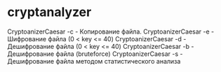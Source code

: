 # cryptanalyzer
CryptoanizerCaesar -c <filename>  - Копирование файла.
CryptoanizerCaesar -e <key> <filename>  - Шифрование файла (0 < key <= 40)
CryptoanizerCaesar -d <key> <filename>  - Дешифрование файла (0 < key <= 40)
CryptoanizerCaesar -b <filename>  - Дешифрование файла (bruteforce)
CryptoanizerCaesar -s <cryptFilename> <referenceFilename>  - Дешифрование файла методом статистического анализа